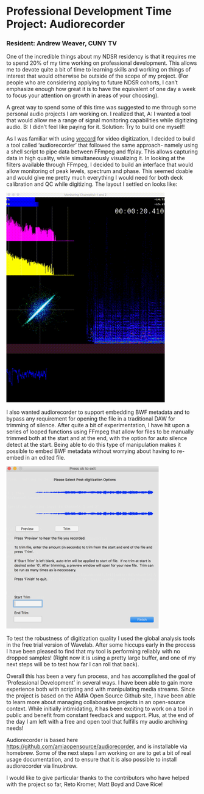 # Professional Development Time Project: Audiorecorder
### Resident: Andrew Weaver, CUNY TV

One of the incredible things about my NDSR residency is that it requires me to spend 20% of my time working on professional development.  This allows me to devote quite a bit of time to learning skills and working on things of interest that would otherwise be outside of the scope of my project.  (For people who are considering applying to future NDSR cohorts, I can’t emphasize enough how great it is to have the equivalent of one day a week to focus your attention on growth in areas of your choosing).

A great way to spend some of this time was suggested to me through some personal audio projects I am working on.  I realized that, A: I wanted a tool that would allow me a range of signal monitoring capabilities while digitizing audio. B: I didn’t feel like paying for it. Solution: Try to build one myself!

As I was familiar with using [vrecord](https://github.com/amiaopensource/vrecord) for video digitization, I decided to build a tool called ‘audiorecorder’ that followed the same approach- namely using a shell script to pipe data between FFmpeg and ffplay.  This allows capturing data in high quality, while simultaneously visualizing it.  In looking at the filters available through FFmpeg, I decided to build an interface that would allow monitoring of peak levels, spectrum and phase.  This seemed doable and would give me pretty much everything I would need for both deck calibration and QC while digitizing.  The layout I settled on looks like:

![audiorecorder interface](https://github.com/privatezero/Blog-Materials/raw/master/audiorecorder.gif)

I also wanted audiorecorder to support embedding BWF metadata and to bypass any requirement for opening the file in a traditional DAW for trimming of silence.  After quite a bit of experimentation, I have hit upon a series of looped functions using FFmpeg that allow for files to be manually trimmed both at the start and at the end, with the option for auto silence detect at the start.  Being able to do this type of manipulation makes it possible to embed BWF metadata without worrying about having to re-embed in an edited file.

<img src="https://github.com/privatezero/Blog-Materials/raw/master/post_trim.png" width="400">

To test the robustness of digitization quality I used the global analysis tools in the free trial version of Wavelab.  After some hiccups early in the process I have been pleased to find that my tool is performing reliably with no dropped samples! (Right now it is using a pretty large buffer, and one of my next steps will be to test how far I can roll that back).

Overall this has been a very fun process, and has accomplished the goal of ‘Professional Development’ in several ways.  I have been able to gain more experience both with scripting and with manipulating media streams.  Since the project is based on the AMIA Open Source Github site, I have been able to learn more about managing collaborative projects in an open-source context.  While initially intimidating, it has been exciting to work on a tool in public and benefit from constant feedback and support.  Plus, at the end of the day I am left with a free and open tool that fulfills my audio archiving needs!

Audiorecorder is based here https://github.com/amiaopensource/audiorecorder, and is installable via homebrew.  Some of the next steps I am working on are to get a bit of real usage documentation, and to ensure that it is also possible to install audiorecorder via linuxbrew.

I would like to give particular thanks to the contributors who have helped with the project so far, Reto Kromer, Matt Boyd and Dave Rice!
